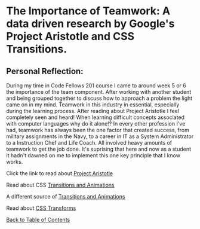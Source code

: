 # The Importance of Teamwork: A data driven research by Google's Project Aristotle and CSS Transitions.

## Personal Reflection:

During my time in Code Fellows 201 course I came to around week 5 or 6 the importance of the team component. After working with another student and being grouped together to discuss how to approach a problem the light came on in my mind. Teamwork in this industry in essential, especially during the learning process. After reading about Project Aristotle I feel completely seen and heard! When learning difficult concepts associated with computer languages why do it alone!? In every other profession I've had, teamwork has always been the one factor that created success, from military assignments in the Navy, to a career in IT as a System Administrator to a Instruction Chef and Life Coach. All involved heavy amounts of teamwork to get the job done. It's suprising that here and now as a student it hadn't dawned on me to implement this one key principle that I know works.

Click the link to read about [Project Aristotle](/https://www.nytimes.com/2016/02/28/magazine/what-google-learned-from-its-quest-to-build-the-perfect-team.html)


Read about CSS [Transitions and Animations](/https://learn.shayhowe.com/advanced-html-css/transitions-animations/)


A different source of [Transitions and Animations](/https://www.webdesignerdepot.com/2014/05/8-simple-css3-transitions-that-will-wow-your-users)


Read about [CSS Transforms](/https://learn.shayhowe.com/advanced-html-css/css-transforms/)


[Back to Table of Contents](/README.md)